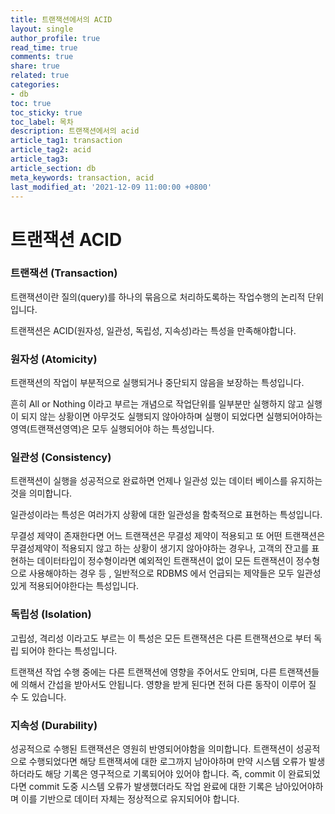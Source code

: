 ```yaml
---
title: 트랜잭션에서의 ACID
layout: single
author_profile: true
read_time: true
comments: true
share: true
related: true
categories:
- db
toc: true
toc_sticky: true
toc_label: 목차
description: 트랜잭션에서의 acid
article_tag1: transaction
article_tag2: acid
article_tag3: 
article_section: db
meta_keywords: transaction, acid
last_modified_at: '2021-12-09 11:00:00 +0800'
---
```


# 트랜잭션 ACID

### 트랜잭션 (Transaction)

트랜잭션이란 질의(query)를 하나의 묶음으로 처리하도록하는 작업수행의 논리적 단위 입니다.

트랜잭션은 ACID(원자성, 일관성, 독립성, 지속성)라는 특성을 만족해야합니다.

### 원자성 (Atomicity)

트랜잭션의 작업이 부분적으로 실행되거나 중단되지 않음을 보장하는 특성입니다.

흔히 All or Nothing 이라고 부르는 개념으로 작업단위를 일부분만 실행하지 않고 실행이 되지 않는 상황이면 아무것도 실행되지 않아야하며 실행이 되었다면 실행되어야하는 영역(트랜잭션영역)은 모두 실행되어야 하는 특성입니다.

### 일관성 (Consistency)

트랜잭션이 실행을 성공적으로 완료하면 언제나 일관성 있는 데이터 베이스를 유지하는 것을 의미합니다.

일관성이라는 특성은 여러가지 상황에 대한 일관성을 함축적으로 표현하는 특성입니다.

무결성 제약이 존재한다면 어느 트랜잭션은 무결성 제약이 적용되고 또 어떤 트랜잭션은 무결성제약이 적용되지 않고 하는 상황이 생기지 않아야하는 경우나, 고객의 잔고를 표현하는 데이터타입이 정수형이라면 예외적인 트랜잭션이 없이 모든 트랜잭션이 정수형으로 사용해야하는 경우 등 , 일반적으로 RDBMS 에서 언급되는 제약들은 모두 일관성 있게 적용되어야한다는 특성입니다.

### 독립성 (Isolation)

고립성, 격리성 이라고도 부르는 이 특성은 모든 트랜잭션은 다른 트랜잭션으로 부터 독립 되어야 한다는 특성입니다.

트랜잭션 작업 수행 중에는 다른 트랜잭션에 영향을 주어서도 안되며, 다른 트랜잭션들에 의해서 간섭을 받아서도 안됩니다. 영향을 받게 된다면 전혀 다른 동작이 이루어 질 수 도 있습니다.

### 지속성 (Durability)

성공적으로 수행된 트랜잭션은 영원히 반영되어야함을 의미합니다. 트랜잭션이 성공적으로 수행되었다면 해당 트랜잭셔에 대한 로그까지 남아야하며 만약 시스템 오류가 발생하더라도 해당 기록은 영구적으로 기록되어야 있어야 합니다. 즉, commit 이 완료되었다면 commit 도중 시스템 오류가 발생했더라도 작업 완료에 대한 기록은 남아있어야하며 이를 기반으로 데이터 자체는 정상적으로 유지되어야 합니다.
